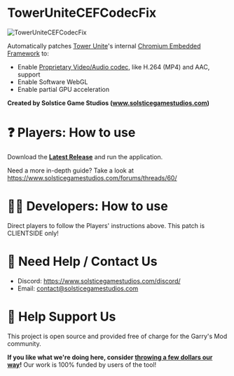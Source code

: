 # TowerUniteCEFCodecFix

![TowerUniteCEFCodecFix](TowerUniteCEFCodecFixIcon.png)

Automatically patches [Tower Unite](https://towerunite.com)'s internal [Chromium Embedded Framework](https://en.wikipedia.org/wiki/Chromium_Embedded_Framework) to:
- Enable [Proprietary Video/Audio codec](https://www.chromium.org/audio-video), like H.264 (MP4) and AAC, support
- Enable Software WebGL
- Enable partial GPU acceleration

**Created by Solstice Game Studios (www.solsticegamestudios.com)**

# ❓ Players: How to use
Download the **[Latest Release](https://github.com/solsticegamestudios/TowerUniteCEFCodecFix/releases)** and run the application.

Need a more in-depth guide? Take a look at https://www.solsticegamestudios.com/forums/threads/60/

# 👩‍💻 Developers: How to use
Direct players to follow the Players' instructions above. This patch is CLIENTSIDE only!

# 📢 Need Help / Contact Us
* Discord: https://www.solsticegamestudios.com/discord/
* Email: contact@solsticegamestudios.com

# 💖 Help Support Us
This project is open source and provided free of charge for the Garry's Mod community.

**If you like what we're doing here, consider [throwing a few dollars our way](https://www.solsticegamestudios.com/donate/)!** Our work is 100% funded by users of the tool!
